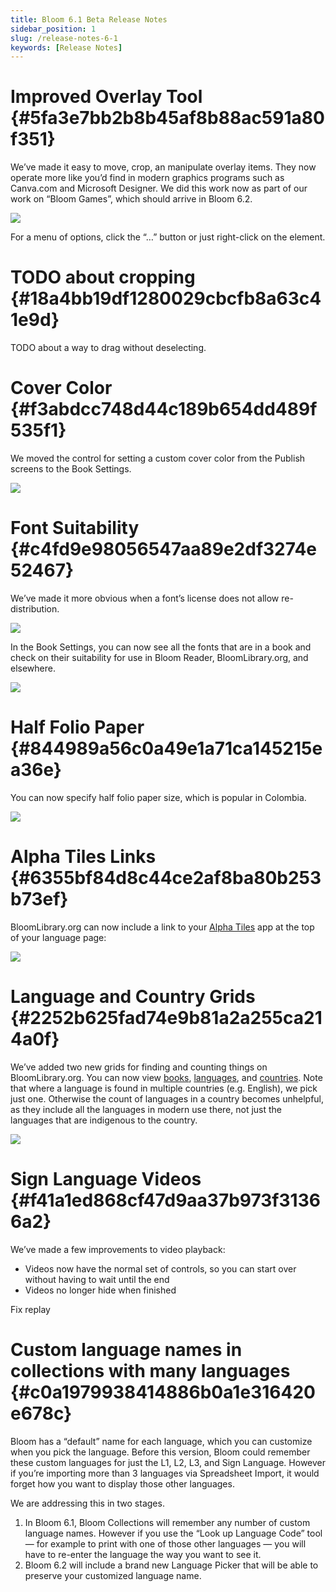 ```yaml
---
title: Bloom 6.1 Beta Release Notes
sidebar_position: 1
slug: /release-notes-6-1
keywords: [Release Notes]
---
```




# Improved Overlay Tool {#5fa3e7bb2b8b45af8b88ac591a80f351}


We’ve made it easy to move, crop, an manipulate overlay items. They now operate more like you’d find in modern graphics programs such as Canva.com and Microsoft Designer. We did this work now as part of our work on “Bloom Games”, which should arrive in Bloom 6.2.


![](./release-notes-6-1.7a7611e1-cf4d-4361-9bfb-db66978653c9.png)


For a menu of options, click the “…” button or  just right-click on the element.


# TODO about cropping {#18a4bb19df1280029cbcfb8a63c41e9d}


TODO about a way to drag without deselecting.


# Cover Color {#f3abdcc748d44c189b654dd489f535f1}


We moved the control for setting a custom cover color from the Publish screens to the Book Settings.


![](./release-notes-6-1.f2715e5c-64e4-4fdb-8122-1604b883ee03.png)


# Font Suitability {#c4fd9e98056547aa89e2df3274e52467}


We’ve made it more obvious when a font’s license does not allow re-distribution.


![](./release-notes-6-1.99b64940-2d55-44cd-9b34-cc8543fe57e2.png)


In the Book Settings, you can now see all the fonts that are in a book and check on their suitability for use in Bloom Reader, BloomLibrary.org, and elsewhere.


![](./release-notes-6-1.a6291985-96b9-4e96-af94-2621c8e9c264.png)


# Half Folio Paper {#844989a56c0a49e1a71ca145215ea36e}


You can now specify half folio paper size, which is popular in Colombia.


![](./release-notes-6-1.7b61e80b-f755-4571-8cb0-b068fe660666.png)


# Alpha Tiles Links {#6355bf84d8c44ce2af8ba80b253b73ef}


BloomLibrary.org can now include a link to your [Alpha Tiles](https://alphatilesapps.org/) app at the top of your language page:


![](./release-notes-6-1.dcbf47a3-fcb3-4179-8426-cc3f8ecf0935.png)


# Language and Country Grids {#2252b625fad74e9b81a2a255ca214a0f}


We’ve added two new grids for finding and counting things on BloomLibrary.org. You can now view [books](https://bloomlibrary.org/grid/books), [languages](https://bloomlibrary.org/grid/languages), and [countries](https://bloomlibrary.org/grid/countries).  Note that where a language is found in multiple countries (e.g. English), we pick just one. Otherwise the count of languages in a country becomes unhelpful, as they include all the languages in modern use there, not just the languages that are indigenous to the country.


![](./release-notes-6-1.00e93853-1044-42f1-ba45-4abd7a275ecc.png)


# Sign Language Videos {#f41a1ed868cf47d9aa37b973f31366a2}


We’ve made a few improvements to video playback:

- Videos now have the normal set of controls, so you can start over without having to wait until the end
- Videos no longer hide when finished

Fix replay


# Custom language names in collections with many languages {#c0a1979938414886b0a1e316420e678c}


Bloom has a “default” name for each language, which you can customize when you pick the language. Before this version, Bloom could remember these custom languages for just the L1, L2, L3, and Sign Language. However if you’re importing more than 3 languages via Spreadsheet Import, it would forget how you want to display those other languages.


We are addressing this in two stages.

1. In Bloom 6.1, Bloom Collections will remember any number of custom language names. However if you use the “Look up Language Code” tool — for example to print with one of those other languages — you will have to re-enter the language the way you want to see it.
2. Bloom 6.2 will include a brand new Language Picker that will be able to preserve your customized language name.

